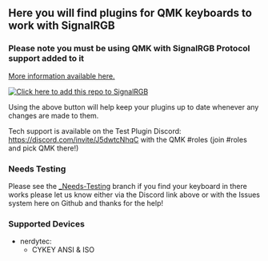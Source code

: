 ## Here you will find plugins for QMK keyboards to work with SignalRGB ##

### Please note you must be using QMK with SignalRGB Protocol support added to it ###
[More information available here.](https://docs.signalrgb.com/qmk)

[![Click here to add this repo to SignalRGB](https://github.com/SRGBmods/qmk-plugins/blob/main/_images/add-to-signalrgb.png)](https://srgbmods.net/s?p=addon/install?url=https://github.com/SRGBmods/qmk-plugins/)

Using the above button will help keep your plugins up to date whenever any changes are made to them.

Tech support is available on the Test Plugin Discord: <https://discord.com/invite/J5dwtcNhqC> with the QMK #roles (join #roles and pick QMK there!)

### Needs Testing ###
Please see the [\_Needs-Testing](https://github.com/SRGBmods/qmk-plugins/tree/needs-testing) branch if you find your keyboard in there works please let us know either via the Discord link above or with the Issues system here on Github and thanks for the help!

### Supported Devices ###
* nerdytec:
	* CYKEY ANSI & ISO